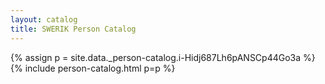 ```yaml
---
layout: catalog
title: SWERIK Person Catalog
---
```

{% assign p = site.data._person-catalog.i-Hidj687Lh6pANSCp44Go3a %}
{% include person-catalog.html p=p %}

